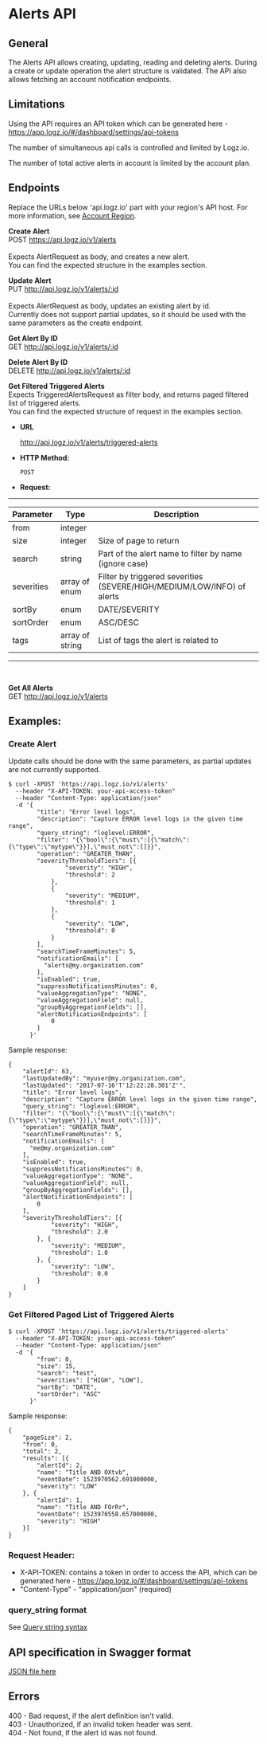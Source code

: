 # Alerts API

## General
The Alerts API allows creating, updating, reading and deleting alerts.
During a create or update operation the alert structure is validated.
The API also allows fetching an account notification endpoints.

## Limitations
Using the API requires an API token which can be generated here - https://app.logz.io/#/dashboard/settings/api-tokens

The number of simultaneous api calls is controlled and limited by Logz.io.

The number of total active alerts in account is limited by the account plan.

## Endpoints
Replace the URLs below 'api.logz.io' part with your region's API host. For more information, see [Account Region](https://docs.logz.io/user-guide/accounts/account-region.html#regions-and-urls).

**Create Alert** <br />
POST https://api.logz.io/v1/alerts<br />
<br />
Expects AlertRequest as body, and creates a new alert.<br />
You can find the expected structure in the examples section.

**Update Alert** <br />
PUT http://api.logz.io/v1/alerts/:id <br />
<br />
Expects AlertRequest as body, updates an existing alert by id.<br />
Currently does not support partial updates, so it should be used with the same parameters as the create endpoint.

**Get Alert By ID** <br />
GET http://api.logz.io/v1/alerts/:id

**Delete Alert By ID** <br />
DELETE http://api.logz.io/v1/alerts/:id

**Get Filtered Triggered Alerts** <br />
Expects TriggeredAlertsRequest as filter body, and returns paged filtered list of triggered alerts. <br/>
You can find the expected structure of request in the examples section.
* **URL**

  http://api.logz.io/v1/alerts/triggered-alerts

* **HTTP Method:**

  `POST`

* **Request:**
---
| Parameter|Type|Description|
|---|---|---|
| from| integer| |
| size| integer| Size of page to return|
| search| string| Part of the alert name to filter by name (ignore case)|
| severities| array of enum| Filter by triggered severities (SEVERE/HIGH/MEDIUM/LOW/INFO) of alerts
| sortBy| enum| DATE/SEVERITY|
| sortOrder| enum| ASC/DESC|
| tags| array of string| List of tags the alert is related to|
---
<br/>

**Get All Alerts** <br />
GET http://api.logz.io/v1/alerts

## Examples:
### Create Alert
Update calls should be done with the same parameters, as partial updates are not currently supported.
```
$ curl -XPOST 'https://api.logz.io/v1/alerts'  
  --header "X-API-TOKEN: your-api-access-token"
  --header "Content-Type: application/json"
  -d '{
        "title": "Error level logs",
        "description": "Capture ERROR level logs in the given time range",
        "query_string": "loglevel:ERROR",
        "filter": "{\"bool\":{\"must\":[{\"match\":{\"type\":\"mytype\"}}],\"must_not\":[]}}",
        "operation": "GREATER_THAN",
        "severityThresholdTiers": [{
        	    "severity": "HIGH",
        	    "threshold": 2
        	},
        	{
        	    "severity": "MEDIUM",
       		    "threshold": 1
        	},
        	{
        	    "severity": "LOW",
       		    "threshold": 0
        	}
        ],
        "searchTimeFrameMinutes": 5,
        "notificationEmails": [
          "alerts@my.organization.com"
        ],
        "isEnabled": true,
        "suppressNotificationsMinutes": 0,
        "valueAggregationType": "NONE",
        "valueAggregationField": null,
        "groupByAggregationFields": [],
        "alertNotificationEndpoints": [
      	    0
        ]
      }'
```

Sample response:
```
{
    "alertId": 63,
    "lastUpdatedBy": "myuser@my.organization.com",
    "lastUpdated": "2017-07-16'T'12:22:28.301'Z'",
    "title": "Error level logs",
    "description": "Capture ERROR level logs in the given time range",
    "query_string": "loglevel:ERROR",
    "filter": "{\"bool\":{\"must\":[{\"match\":{\"type\":\"mytype\"}}],\"must_not\":[]}}",
    "operation": "GREATER_THAN",
    "searchTimeFrameMinutes": 5,
    "notificationEmails": [
      "me@my.organization.com"
    ],
    "isEnabled": true,
    "suppressNotificationsMinutes": 0,
    "valueAggregationType": "NONE",
    "valueAggregationField": null,
    "groupByAggregationFields": [],
    "alertNotificationEndpoints": [
        0
    ],
    "severityThresholdTiers": [{
    	    "severity": "HIGH",
    	    "threshold": 2.0
    	}, {
    		"severity": "MEDIUM",
    		"threshold": 1.0
    	}, {
    		"severity": "LOW",
    		"threshold": 0.0
    	}
    ]
}
```
### Get Filtered Paged List of Triggered Alerts
```
$ curl -XPOST 'https://api.logz.io/v1/alerts/triggered-alerts'  
  --header "X-API-TOKEN: your-api-access-token"
  --header "Content-Type: application/json"
  -d '{
      	"from": 0,
      	"size": 15,
      	"search": "test",
      	"severities": ["HIGH", "LOW"],
      	"sortBy": "DATE",
      	"sortOrder": "ASC"
      }'
```
Sample response:
```
{
	"pageSize": 2,
	"from": 0,
	"total": 2,
	"results": [{
		"alertId": 2,
		"name": "Title AND OXtvb",
		"eventDate": 1523970562.691000000,
		"severity": "LOW"
	}, {
		"alertId": 1,
		"name": "Title AND FOrRr",
		"eventDate": 1523970558.657000000,
		"severity": "HIGH"
	}]
}
```

### Request Header:
- X-API-TOKEN: contains a token in order to access the API, which can be generated here - https://app.logz.io/#/dashboard/settings/api-tokens
- "Content-Type" - "application/json" (required)

### query_string format
See  [Query string syntax](https://www.elastic.co/guide/en/elasticsearch/reference/current/query-dsl-query-string-query.html#query-string-syntax)

## API specification in Swagger format
[JSON file here](swagger.json)

## Errors
400 - Bad request, if the alert definition isn't valid.<br />
403 - Unauthorized, if an invalid token header was sent.<br />
404 - Not found, if the alert id was not found.<br />
